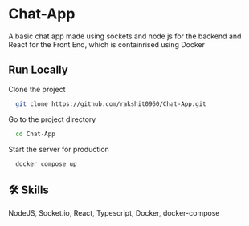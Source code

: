 
# Chat-App

A basic chat app made using sockets and node js for the backend and React for the Front End,
which is containrised using Docker 


## Run Locally

Clone the project

```bash
  git clone https://github.com/rakshit0960/Chat-App.git
```

Go to the project directory

```bash
  cd Chat-App
```

Start the server for production

```bash
  docker compose up
```

## 🛠 Skills
NodeJS, Socket.io, React, Typescript, Docker, docker-compose


